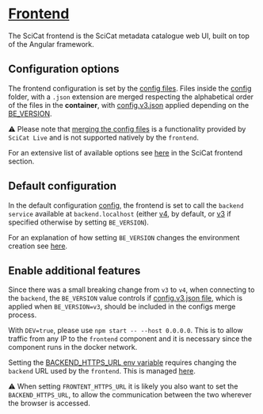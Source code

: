 # [Frontend](https://github.com/SciCatProject/frontend)

The SciCat frontend is the SciCat metadata catalogue web UI, built on top of the Angular framework. 

## Configuration options

The frontend configuration is set by the [config files](./config/). Files inside the [config](./config/) folder, with a `.json` extension are merged respecting the alphabetical order of the files in the **container**, with [config.v3.json](./config/config.v3.json) applied depending on the [BE_VERSION](../../README.md#docker-compose-profiles-and-env-variables-configuration-options). 

:warning: Please note that [merging the config files](./entrypoints/merge_json.sh) is a functionality provided by `SciCat Live` and is not supported natively by the `frontend`. 

For an extensive list of available options see [here](https://scicatproject.github.io/documentation/Development/v3.x/Configuration.html#scicat-frontend) in the SciCat frontend section.

## Default configuration

In the default configuration [config](./config/), the frontend is set to call the `backend service` available at `backend.localhost` (either [v4](../backend/services/v4/), by default, or [v3](../backend/services/v3/) if specified otherwise by setting `BE_VERSION`).

For an explanation of how setting `BE_VERSION` changes the environment creation see [here](../../README.md#docker-compose-profiles-and-env-variables-configuration-options).

## Enable additional features

Since there was a small breaking change from `v3` to `v4`, when connecting to the `backend`, the `BE_VERSION` value controls if [config.v3.json file](./config/config.v3.json), which is applied when `BE_VERSION=v3`, should be included in the configs merge process.

With `DEV=true`, please use `npm start -- --host 0.0.0.0`. This is to allow traffic from any IP to the `frontend` component and it is necessary since the component runs in the docker network.

Setting the [BACKEND_HTTPS_URL env variable](../../.env) requires changing the `backend` URL used by the `frontend`. This is managed [here](./entrypoints/merge_json.sh).

:warning: When setting `FRONTENT_HTTPS_URL` it is likely you also want to set the `BACKEND_HTTPS_URL`, to allow the communication between the two wherever the browser is accessed.
